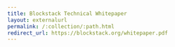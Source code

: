 ```yaml
---
title: Blockstack Technical Whitepaper
layout: externalurl
permalink: /:collection/:path.html
redirect_url: https://blockstack.org/whitepaper.pdf
---
```

